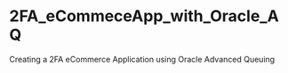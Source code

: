 # 2FA_eCommeceApp_with_Oracle_AQ
Creating a 2FA eCommerce Application using Oracle Advanced Queuing 
